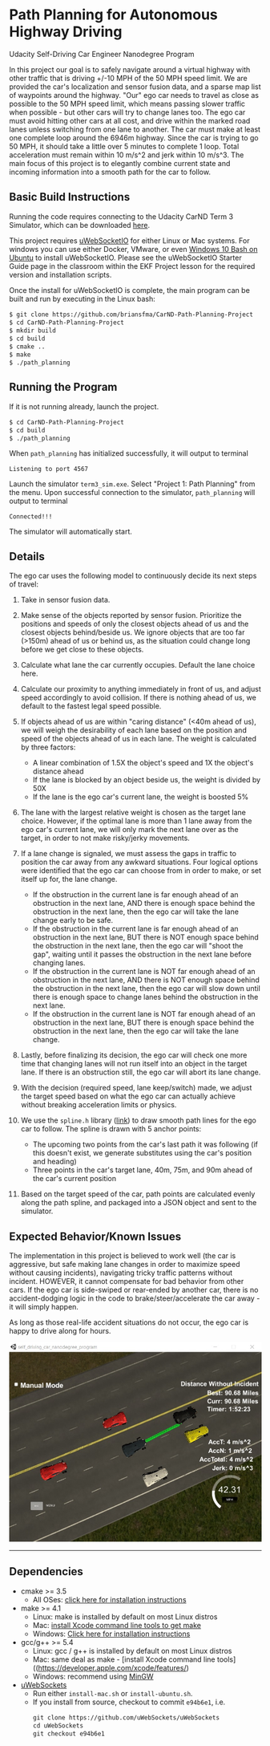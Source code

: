 # Path Planning for Autonomous Highway Driving
Udacity Self-Driving Car Engineer Nanodegree Program

In this project our goal is to safely navigate around a virtual highway with other traffic that is driving +/-10 MPH of the 50 MPH speed limit. We are provided the car's localization and sensor fusion data, and a sparse map list of waypoints around the highway. "Our" ego car needs to travel as close as possible to the 50 MPH speed limit, which means passing slower traffic when possible - but other cars will try to change lanes too. The ego car must avoid hitting other cars at all cost, and drive within the marked road lanes unless switching from one lane to another. The car must make at least one complete loop around the 6946m highway. Since the car is trying to go 50 MPH, it should take a little over 5 minutes to complete 1 loop. Total acceleration must remain within 10 m/s^2 and jerk within 10 m/s^3. The main focus of this project is to elegantly combine current state and incoming information into a smooth path for the car to follow.

[//]: # (Image References)
[image1]: Progress2.jpg "Runtime Example"

## Basic Build Instructions

Running the code requires connecting to the Udacity CarND Term 3 Simulator, which can be downloaded [here](https://github.com/udacity/self-driving-car-sim/releases/tag/T3_v1.2).

This project requires [uWebSocketIO](https://github.com/uWebSockets/uWebSockets) for either Linux or Mac systems. For windows you can use either Docker, VMware, or even [Windows 10 Bash on Ubuntu](https://www.howtogeek.com/249966/how-to-install-and-use-the-linux-bash-shell-on-windows-10/) to install uWebSocketIO. Please see the uWebSocketIO Starter Guide page in the classroom within the EKF Project lesson for the required version and installation scripts.

Once the install for uWebSocketIO is complete, the main program can be built and run by executing in the Linux bash:

```
$ git clone https://github.com/briansfma/CarND-Path-Planning-Project
$ cd CarND-Path-Planning-Project
$ mkdir build
$ cd build
$ cmake ..
$ make
$ ./path_planning
```

## Running the Program

If it is not running already, launch the project.

```
$ cd CarND-Path-Planning-Project
$ cd build
$ ./path_planning
```

When `path_planning` has initialized successfully, it will output to terminal

```
Listening to port 4567
```

Launch the simulator `term3_sim.exe`. Select "Project 1: Path Planning" from the menu. Upon successful connection to the simulator, `path_planning` will output to terminal

```
Connected!!!
```

The simulator will automatically start.

## Details

The ego car uses the following model to continuously decide its next steps of travel:

1. Take in sensor fusion data.

2. Make sense of the objects reported by sensor fusion. Prioritize the positions and speeds of only the closest objects ahead of us and the closest objects behind/beside us. We ignore objects that are too far (>150m) ahead of us or behind us, as the situation could change long before we get close to these objects.

3. Calculate what lane the car currently occupies. Default the lane choice here.

4. Calculate our proximity to anything immediately in front of us, and adjust speed accordingly to avoid collision. If there is nothing ahead of us, we default to the fastest legal speed possible.

5. If objects ahead of us are within "caring distance" (<40m ahead of us), we will weigh the desirability of each lane based on the position and speed of the objects ahead of us in each lane. The weight is calculated by three factors:
    - A linear combination of 1.5X the object's speed and 1X the object's distance ahead
    - If the lane is blocked by an object beside us, the weight is divided by 50X
    - If the lane is the ego car's current lane, the weight is boosted 5%

6. The lane with the largest relative weight is chosen as the target lane choice. However, if the optimal lane is more than 1 lane away from the ego car's current lane, we will only mark the next lane over as the target, in order to not make risky/jerky movements.

7. If a lane change is signaled, we must assess the gaps in traffic to position the car away from any awkward situations. Four logical options were identified that the ego car can choose from in order to make, or set itself up for, the lane change.
    - If the obstruction in the current lane is far enough ahead of an obstruction in the next lane, AND there is enough space behind the obstruction in the next lane, then the ego car will take the lane change early to be safe.
    - If the obstruction in the current lane is far enough ahead of an obstruction in the next lane, BUT there is NOT enough space behind the obstruction in the next lane, then the ego car will "shoot the gap", waiting until it passes the obstruction in the next lane before changing lanes.
    - If the obstruction in the current lane is NOT far enough ahead of an obstruction in the next lane, AND there is NOT enough space behind the obstruction in the next lane, then the ego car will slow down until there is enough space to change lanes behind the obstruction in the next lane.
    - If the obstruction in the current lane is NOT far enough ahead of an obstruction in the next lane, BUT there is enough space behind the obstruction in the next lane, then the ego car will take the lane change.

8. Lastly, before finalizing its decision, the ego car will check one more time that changing lanes will not run itself into an object in the target lane. If there is an obstruction still, the ego car will abort its lane change.

9. With the decision (required speed, lane keep/switch) made, we adjust the target speed based on what the ego car can actually achieve without breaking acceleration limits or physics.

10. We use the `spline.h` library ([link](http://kluge.in-chemnitz.de/opensource/spline/)) to draw smooth path lines for the ego car to follow. The spline is drawn with 5 anchor points:
    - The upcoming two points from the car's last path it was following (if this doesn't exist, we generate substitutes using the car's position and heading)
    - Three points in the car's target lane, 40m, 75m, and 90m ahead of the car's current position

11. Based on the target speed of the car, path points are calculated evenly along the path spline, and packaged into a JSON object and sent to the simulator.


## Expected Behavior/Known Issues

The implementation in this project is believed to work well (the car is aggressive, but safe making lane changes in order to maximize speed without causing incidents), navigating tricky traffic patterns without incident. HOWEVER, it cannot compensate for bad behavior from other cars. If the ego car is side-swiped or rear-ended by another car, there is no accident-dodging logic in the code to brake/steer/accelerate the car away - it will simply happen.

As long as those real-life accident situations do not occur, the ego car is happy to drive along for hours.

![alt text][image1]

---

## Dependencies

* cmake >= 3.5
  * All OSes: [click here for installation instructions](https://cmake.org/install/)
* make >= 4.1
  * Linux: make is installed by default on most Linux distros
  * Mac: [install Xcode command line tools to get make](https://developer.apple.com/xcode/features/)
  * Windows: [Click here for installation instructions](http://gnuwin32.sourceforge.net/packages/make.htm)
* gcc/g++ >= 5.4
  * Linux: gcc / g++ is installed by default on most Linux distros
  * Mac: same deal as make - [install Xcode command line tools]((https://developer.apple.com/xcode/features/)
  * Windows: recommend using [MinGW](http://www.mingw.org/)
* [uWebSockets](https://github.com/uWebSockets/uWebSockets)
  * Run either `install-mac.sh` or `install-ubuntu.sh`.
  * If you install from source, checkout to commit `e94b6e1`, i.e.
    ```
    git clone https://github.com/uWebSockets/uWebSockets 
    cd uWebSockets
    git checkout e94b6e1
    ```




